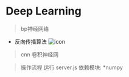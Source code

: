 # Deep Learning
> bp神经网络
* 反向传播算法
![icon](http://115.159.225.171:1100/rate0.png)

>cnn 卷积神经网


>操作流程
   运行 server.js
   依赖模块:
   *numpy

